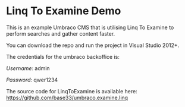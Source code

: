 # Linq To Examine Demo
This is an example Umbraco CMS that is utilising Linq To Examine to perform searches and gather content faster.

You can download the repo and run the project in Visual Studio 2012+.

The credentials for the umbraco backoffice is:

*Username:* admin

*Password:* qwer1234

The source code for LinqToExamine is available here: https://github.com/base33/umbraco.examine.linq
